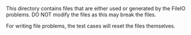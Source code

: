 This directory contains files that are either used or generated by the FileIO problems.
DO NOT modify the files as this may break the files.

For writing file problems, the test cases will reset the files themselves.